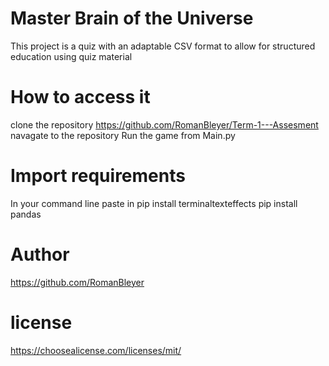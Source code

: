 
# Master Brain of the Universe

This project is a quiz with an adaptable CSV format to allow for structured education using quiz material

# How to access it

clone the repository
https://github.com/RomanBleyer/Term-1---Assesment
navagate to the repository
Run the game from Main.py

# Import requirements
In your command line paste in
pip install terminaltexteffects
pip install pandas

# Author

https://github.com/RomanBleyer

# license

https://choosealicense.com/licenses/mit/


